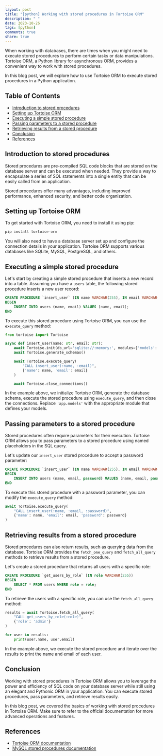 ```yaml
---
layout: post
title: "[python] Working with stored procedures in Tortoise ORM"
description: " "
date: 2023-10-26
tags: [python]
comments: true
share: true
---
```


When working with databases, there are times when you might need to execute stored procedures to perform certain tasks or data manipulations. Tortoise ORM, a Python library for asynchronous ORM, provides a convenient way to work with stored procedures.

In this blog post, we will explore how to use Tortoise ORM to execute stored procedures in a Python application.

## Table of Contents

- [Introduction to stored procedures](#introduction-to-stored-procedures)
- [Setting up Tortoise ORM](#setting-up-tortoise-orm)
- [Executing a simple stored procedure](#executing-a-simple-stored-procedure)
- [Passing parameters to a stored procedure](#passing-parameters-to-a-stored-procedure)
- [Retrieving results from a stored procedure](#retrieving-results-from-a-stored-procedure)
- [Conclusion](#conclusion)
- [References](#references)

## Introduction to stored procedures

Stored procedures are pre-compiled SQL code blocks that are stored on the database server and can be executed when needed. They provide a way to encapsulate a series of SQL statements into a single entity that can be easily called from an application.

Stored procedures offer many advantages, including improved performance, enhanced security, and better code organization.

## Setting up Tortoise ORM

To get started with Tortoise ORM, you need to install it using pip:

```python
pip install tortoise-orm
```

You will also need to have a database server set up and configure the connection details in your application. Tortoise ORM supports various databases like SQLite, MySQL, PostgreSQL, and others.

## Executing a simple stored procedure

Let's start by creating a simple stored procedure that inserts a new record into a table. Assuming you have a `users` table, the following stored procedure inserts a new user record:

```sql
CREATE PROCEDURE `insert_user` (IN name VARCHAR(255), IN email VARCHAR(255))
BEGIN
    INSERT INTO users (name, email) VALUES (name, email);
END
```

To execute this stored procedure using Tortoise ORM, you can use the `execute_query` method:

```python
from tortoise import Tortoise

async def insert_user(name: str, email: str):
    await Tortoise.init(db_url='sqlite://:memory:', modules={'models': ['app.models']})
    await Tortoise.generate_schemas()

    await Tortoise.execute_query(
        "CALL insert_user(:name, :email)",
        {'name': name, 'email': email}
    )

    await Tortoise.close_connections()
```

In the example above, we initialize Tortoise ORM, generate the database schema, execute the stored procedure using `execute_query`, and then close the connections. Replace `'app.models'` with the appropriate module that defines your models.

## Passing parameters to a stored procedure

Stored procedures often require parameters for their execution. Tortoise ORM allows you to pass parameters to a stored procedure using named placeholders in the SQL query.

Let's update our `insert_user` stored procedure to accept a password parameter:

```sql
CREATE PROCEDURE `insert_user` (IN name VARCHAR(255), IN email VARCHAR(255), IN password VARCHAR(255))
BEGIN
    INSERT INTO users (name, email, password) VALUES (name, email, password);
END
```

To execute this stored procedure with a password parameter, you can modify the `execute_query` method:

```python
await Tortoise.execute_query(
    "CALL insert_user(:name, :email, :password)",
    {'name': name, 'email': email, 'password': password}
)
```

## Retrieving results from a stored procedure

Stored procedures can also return results, such as querying data from the database. Tortoise ORM provides the `fetch_one_query` and `fetch_all_query` methods to retrieve results from a stored procedure.

Let's create a stored procedure that returns all users with a specific role:

```sql
CREATE PROCEDURE `get_users_by_role` (IN role VARCHAR(255))
BEGIN
    SELECT * FROM users WHERE role = role;
END
```

To retrieve the users with a specific role, you can use the `fetch_all_query` method:

```python
results = await Tortoise.fetch_all_query(
    "CALL get_users_by_role(:role)",
    {'role': 'admin'}
)

for user in results:
    print(user.name, user.email)
```

In the example above, we execute the stored procedure and iterate over the results to print the name and email of each user.

## Conclusion

Working with stored procedures in Tortoise ORM allows you to leverage the power and efficiency of SQL code on your database server while still using an elegant and Pythonic ORM in your application. You can execute stored procedures, pass parameters, and retrieve results easily.

In this blog post, we covered the basics of working with stored procedures in Tortoise ORM. Make sure to refer to the official documentation for more advanced operations and features.

## References

- [Tortoise ORM documentation](https://tortoise-orm.readthedocs.io)
- [MySQL stored procedures documentation](https://dev.mysql.com/doc/refman/8.0/en/stored-routines.html)